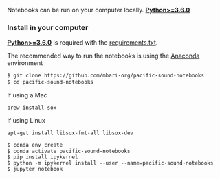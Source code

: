 Notebooks can be run on your computer locally. [**Python>=3.6.0**](https://www.python.org/)
### Install in your computer

[**Python>=3.6.0**](https://www.python.org/) is required with the 
[requirements.txt](https://github.com/mbari-org/pacific-sound-notebooks/blob/master/requirements.txt).
 
The recommended way to run the notebooks is using the [Anaconda](https://www.anaconda.com/) environment

```bash
$ git clone https://github.com/mbari-org/pacific-sound-notebooks
$ cd pacific-sound-notebooks
```

If using a Mac 
```
brew install sox
```

If using Linux
```
apt-get install libsox-fmt-all libsox-dev
```

```
$ conda env create 
$ conda activate pacific-sound-notebooks
$ pip install ipykernel
$ python -m ipykernel install --user --name=pacific-sound-notebooks
$ jupyter notebook
```